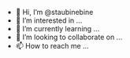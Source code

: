 - 👋 Hi, I’m @staubinebine
- 👀 I’m interested in ...
- 🌱 I’m currently learning ...
- 💞️ I’m looking to collaborate on ...
- 📫 How to reach me ...

<!---
staubinebine/staubinebine is a ✨ special ✨ repository because its `README.md` (this file) appears on your GitHub profile.
You can click the Preview link to take a look at your changes.
--->
